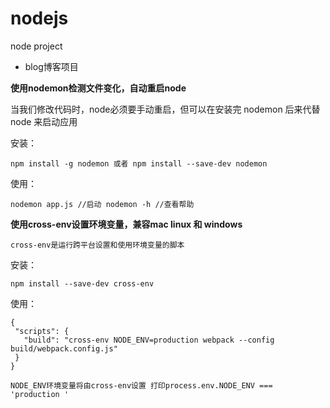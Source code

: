 # nodejs
node project
+ blog博客项目

**使用nodemon检测文件变化，自动重启node**

当我们修改代码时，node必须要手动重启，但可以在安装完 nodemon 后来代替 node 来启动应用

安装：

`
npm install -g nodemon 或者 npm install --save-dev nodemon
`

使用：

`
nodemon app.js //启动
nodemon -h //查看帮助
`

**使用cross-env设置环境变量，兼容mac linux 和 windows**

`cross-env是运行跨平台设置和使用环境变量的脚本`

安装：

`npm install --save-dev cross-env`

使用：

 ```
{
  "scripts": {
    "build": "cross-env NODE_ENV=production webpack --config build/webpack.config.js"
  }
}
 ```
 
 `
NODE_ENV环境变量将由cross-env设置
打印process.env.NODE_ENV === 'production '
 `

